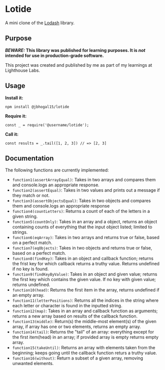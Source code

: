 # Lotide

A mini clone of the [Lodash](https://lodash.com) library.

## Purpose

**_BEWARE:_ This library was published for learning purposes. It is _not_ intended for use in production-grade software.**

This project was created and published by me as part of my learnings at Lighthouse Labs. 

## Usage

**Install it:**

`npm install @jbhogal15/lotide`

**Require it:**

`const _ = require('@username/lotide');`

**Call it:**

`const results = _.tail([1, 2, 3]) // => [2, 3]`

## Documentation

The following functions are currently implemented:

* `function1(assertArrayEqual)`: Takes in two arrays and compares them and console.logs an appropriate response.
* `function2(assertEqual)`: Takes in two values and prints out a message if they match or not. 
* `function3(assertObjectsEqual)`: Takes in two objects and compares them and console.logs an appropriate response
* `function4(countLetters)`: Returns a count of each of the letters in a given string.
* `function5(countOnly)`: Takes in an array and a object, returns an object containing counts of everything that the input object listed; limited to strings.
* `function6(eqArray)`: Takes in two arrays and returns true or false, based on a perfect match.
* `function7(eqObjects)`: Takes in two objects and returns true or false, based on a perfect match.
* `function8(findKey)`: Takes in an object and callback function; returns the frist key for which callback returns a truthy value. Returns undefined if no key is found.
* `function9(findKeyByValue)`: Takes in an object and given value; returns the first key which contains the given value. If no key with given value; returns undefined.
* `function10(head)`: Returns the first item in the array, returns undefined if an empty array.
* `function11(letterPositions)`: Returns all the indices in the string where each letter or character is found in the inputted string. 
* `function12(map)`: Takes in an array and callback function as arguments; returns a new array based on results of the callback function. 
* `function13(middle)`: Return(s) the middle-most element(s) of the given array, if array has one or two elements, returns an empty array.
* `function14(tail)`: Returns the "tail" of an array: everything except for the first item(head) in an array; if provided array is empty returns empty array.
* `function15(takeUntil)`: Returns an array with elements taken from the beginning; keeps going until the callback function returs a truthy value. 
* `function16(without)`: Return a subset of a given array, removing unwanted elements.